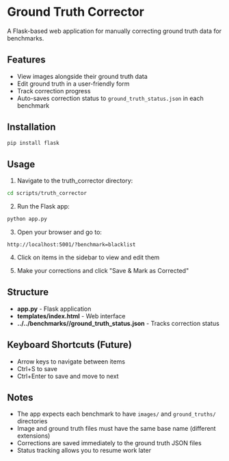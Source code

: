 # Ground Truth Corrector

A Flask-based web application for manually correcting ground truth data for benchmarks.

## Features

- View images alongside their ground truth data
- Edit ground truth in a user-friendly form
- Track correction progress
- Auto-saves correction status to `ground_truth_status.json` in each benchmark

## Installation

```bash
pip install flask
```

## Usage

1. Navigate to the truth_corrector directory:
```bash
cd scripts/truth_corrector
```

2. Run the Flask app:
```bash
python app.py
```

3. Open your browser and go to:
```
http://localhost:5001/?benchmark=blacklist
```

4. Click on items in the sidebar to view and edit them

5. Make your corrections and click "Save & Mark as Corrected"

## Structure

- **app.py** - Flask application
- **templates/index.html** - Web interface
- **../../benchmarks/<benchmark>/ground_truth_status.json** - Tracks correction status

## Keyboard Shortcuts (Future)

- Arrow keys to navigate between items
- Ctrl+S to save
- Ctrl+Enter to save and move to next

## Notes

- The app expects each benchmark to have `images/` and `ground_truths/` directories
- Image and ground truth files must have the same base name (different extensions)
- Corrections are saved immediately to the ground truth JSON files
- Status tracking allows you to resume work later
